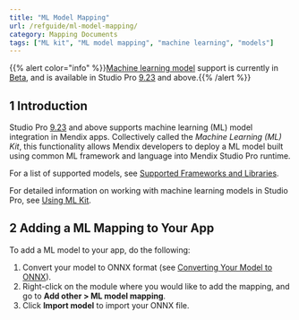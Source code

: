 ```yaml
---
title: "ML Model Mapping"
url: /refguide/ml-model-mapping/
category: Mapping Documents
tags: ["ML kit", "ML model mapping", "machine learning", "models"]
---
```


{{% alert color="info" %}}[Machine learning model](/refguide/machine-learning-kit/) support is currently in [Beta](/releasenotes/beta-features/), and is available in Studio Pro [9.23](/releasenotes/studio-pro/9.23/) and above.{{% /alert %}}

## 1 Introduction

Studio Pro [9.23](/releasenotes/studio-pro/9.23/) and above supports machine learning (ML) model integration in Mendix apps. Collectively called the *Machine Learning (ML) Kit*, this functionality allows Mendix developers to deploy a ML model built using common ML framework and language into Mendix Studio Pro runtime.

For a list of supported models, see [Supported Frameworks and Libraries](/refguide/machine-learning-kit/using-ml-kit/#supported-frameworks).

For detailed information on working with machine learning models in Studio Pro, see [Using ML Kit](/refguide/machine-learning-kit/using-ml-kit/).

## 2 Adding a ML Mapping to Your App

To add a ML model to your app, do the following:

1. Convert your model to ONNX format (see [Converting Your Model to ONNX](/refguide/machine-learning-kit/using-ml-kit/#convert-ml-model)).
2. Right-click on the module where you would like to add the mapping, and go to **Add other > ML model mapping**.
3. Click **Import model** to import your ONNX file.